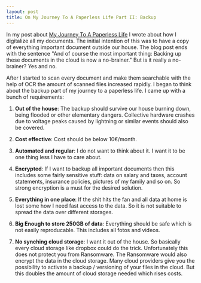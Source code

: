 ```yaml
---
layout: post
title: On My Journey To A Paperless Life Part II: Backup
---
```

In my post about [My Journey To A Paperless Life](https://bmehner.github.io/on-my-journey-to-a-paperless-life/) I wrote about how I digitalize all my documents. The initial intention of this was to have a copy of everything important document outside our house. The blog post ends with the sentence "And of course the most important thing: Backing up these documents in the cloud is now a no-brainer." But is it really a no-brainer? Yes and no.

After I started to scan every document and make them searchable with the help of OCR the amount of scanned files increased rapidly. I began to think about the backup part of my journey to a paperless life. I came up with a bunch of requirements:

1. **Out of the house**: The backup should survive our house burning down, being flooded or other elementary dangers. Collective hardware crashes due to voltage peaks caused by lightning or similar events should also be covered.

1. **Cost effective**: Cost should be below 10€/month.

1. **Automated and regular**: I do not want to think about it. I want it to be one thing less I have to care about.

1. **Encrypted**: If I want to backup all important documents then this includes some fairly sensitive stuff: data on salary and taxes, account statements, insurance policies, pictures of my family and so on. So strong encryption is a must for the desired solution.

1. **Everything in one place**: If the shit hits the fan and all data at home is lost some how I need fast access to the data. So it is not suitable to spread the data over different storages.

1. **Big Enough to store 250GB of data**: Everything should be safe which is not easily reproducable. This includes all fotos and videos.

1. **No synching cloud storage**: I want it out of the house. So basically every cloud storage like dropbox could do the trick. Unfortunately this does not protect you from Ransomware. The Ransomware would also encrypt the data in the cloud storage. Many cloud providers give you the possibility to activate a backup / versioning of your files in the cloud. But this doubles the amount of cloud storage needed which rises costs.
